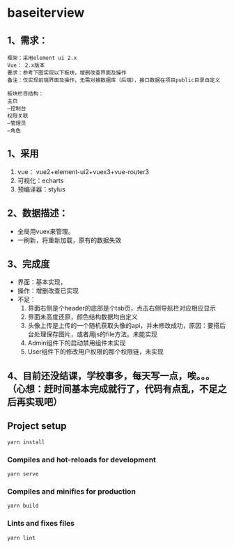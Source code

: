 # baseiterview

## 1、需求：
```
框架：采用element ui 2.x
Vue： 2.x版本
要求：参考下图实现以下板块，增删改查界面及操作
备注：仅实现前端界面及操作，无需对接数据库（后端），接口数据在项目public目录自定义

板块栏目结构：
主页
—控制台
权限关联
—管理员
—角色
```
## 1、采用
  1. vue： vue2+element-ui2+vuex3+vue-router3
  2. 可视化：echarts
  3. 预编译器：stylus
## 2、数据描述：
  - 全局用vuex来管理。
  - 一刷新，将重新加载，原有的数据失效
## 3、完成度
  - 界面：基本实现，
  - 操作：增删改查已实现
  - 不足：
    1. 界面右侧是个header的底部是个tab页，点击右侧导航栏对应相应显示
    2. 界面未高度还原，颜色结构数据均自定义
    3. 头像上传是上传的一个随机获取头像的api，并未修改成功，原因：要搭后台处理保存图片，或者用js的file方法。未能实现
    3. Admin组件下的启动禁用组件未实现
    4. User组件下的修改用户权限的那个权限链，未实现
## 4、目前还没结课，学校事多，每天写一点，唉。。。（心想：赶时间基本完成就行了，代码有点乱，不足之后再实现吧）

## Project setup
```
yarn install
```

### Compiles and hot-reloads for development
```
yarn serve
```

### Compiles and minifies for production
```
yarn build
```

### Lints and fixes files
```
yarn lint
```
